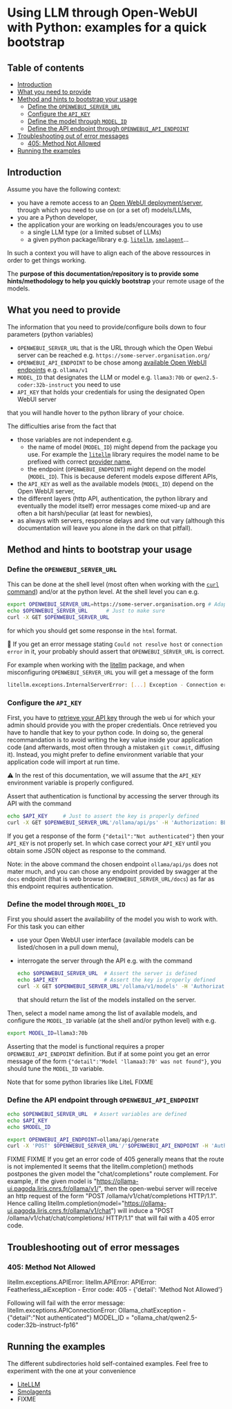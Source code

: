 # Using LLM through Open-WebUI with Python: examples for a quick bootstrap<!-- omit from toc -->

## Table of contents<!-- omit from toc -->

- [Introduction](#introduction)
- [What you need to provide](#what-you-need-to-provide)
- [Method and hints to bootstrap your usage](#method-and-hints-to-bootstrap-your-usage)
  - [Define the `OPENWEBUI_SERVER_URL`](#define-the-openwebui_server_url)
  - [Configure the `API_KEY`](#configure-the-api_key)
  - [Define the model through `MODEL_ID`](#define-the-model-through-model_id)
  - [Define the API endpoint through `OPENWEBUI_API_ENDPOINT`](#define-the-api-endpoint-through-openwebui_api_endpoint)
- [Troubleshooting out of error messages](#troubleshooting-out-of-error-messages)
  - [405: Method Not Allowed](#405-method-not-allowed)
- [Running the examples](#running-the-examples)

## Introduction

Assume you have the following context:

- you have a remote access to an [Open WebUI deployment/server](https://github.com/open-webui/open-webui), through which you need to use on (or a set of) models/LLMs,
- you are a Python developer,
- the application your are working on leads/encourages you to use
  - a single LLM type (or a limited subset of LLMs)
  - a given python package/library e.g. [`litellm`](https://docs.litellm.ai/), [`smolagent`](https://github.com/huggingface/smolagents)...

In such a context you will have to align each of the above ressources in order to get things working.

The **purpose of this documentation/repository is to provide some hints/methodology to help you quickly bootstrap** your remote usage of the models.

## What you need to provide

The information that you need to provide/configure boils down to four parameters (python variables)

- `OPENWEBUI_SERVER_URL` that is the URL through which the Open Webui server can be reached e.g. `https://some-server.organisation.org/`
- `OPENWEBUI_API_ENDPOINT` to be chose among [available Open WebUI endpoints](https://docs.openwebui.com/getting-started/api-endpoints/) e.g. `ollama/v1`
- `MODEL_ID` that designates the LLM or model e.g. `llama3:70b` or `qwen2.5-coder:32b-instruct` you need to use
- `API_KEY` that holds your credentials for using the designated Open WebUI server

that you will handle hover to the python library of your choice.

The difficulties arise from the fact that

- those variables are not independent e.g.
  - the name of model (`MODEL_ID`) might depend from the package you use. For example the [`litellm`](https://docs.litellm.ai/) library requires the model name to be prefixed with correct [provider name](https://docs.litellm.ai/docs/providers),
  - the endpoint (`OPENWEBUI_ENDPOINT`) might depend on the model (`MODEL_ID`). This is because deferent models expose different APIs,
- the `API_KEY` as well as the available models (`MODEL_ID`) depend on the Open WebUI server,
- the different layers (http API, authentication, the python library and eventually the model itself) error messages come mixed-up and are often a bit harsh/peculiar (at least for newbies),
- as always with servers, response delays and time out vary (although this documentation will leave you alone in the dark on that pitfall).

## Method and hints to bootstrap your usage

### Define the `OPENWEBUI_SERVER_URL`

This can be done at the shell level (most often when working with the [`curl` command](https://en.wikipedia.org/wiki/CURL)) and/or at the python level.
At the shell level you can e.g.

```bash
export OPENWEBUI_SERVER_URL=https://some-server.organisation.org # Adapt to your server
echo $OPENWEBUI_SERVER_URL      # Just to make sure
curl -X GET $OPENWEBUI_SERVER_URL
```

for which you should get some response in the `html` format.

:notebook: If you get an error message stating `Could not resolve host` or `connection error` in it, your probably should assert that `OPENWEBUI_SERVER_URL` is correct.

For example when working with the [litellm](./Litellm/) package, and when misconfiguring `OPENWEBUI_SERVER_URL` you will get a message of the form

```bash 
litellm.exceptions.InternalServerError: [...] Exception - Connection error
```

### Configure the `API_KEY`

First, you have to [retrieve your API key](https://docs.openwebui.com/getting-started/api-endpoints/#authentication) through the web ui for which your admin should provide you with the proper credentials. Once retrieved you have to handle that key to your python code. In doing so, the general recommandation is to avoid writing the key value inside your application code (and afterwards, most often through a mistaken `git commit`, diffusing it). Instead, you might prefer to define environment variable that your application code will import at run time.

:warning: In the rest of this documentation, we will assume that the `API_KEY` environment variable is properly configured.

Assert that authentication is functional by accessing the server through its API with the command

```bash
echo $API_KEY     # Just to assert the key is properly defined
curl -X GET $OPENWEBUI_SERVER_URL'/ollama/api/ps' -H 'Authorization: BEARER '$API_KEY
```

If you get a response of the form `{"detail":"Not authenticated"}` then your `API_KEY` is not properly set. In which case correct your `API_KEY` until you obtain some JSON object as response to the command.

Note: in the above command the chosen endpoint `ollama/api/ps` does not mater much, and you can chose any endpoint provided by swagger at the `docs` endpoint (that is web browse `$OPENWEBUI_SERVER_URL/docs`) as far as this endpoint requires authentication.

### Define the model through `MODEL_ID`

First you should assert the availability of the model you wish to work with.
For this task you can either

- use your Open WebUI user interface (available models can be listed/chosen in a pull down menu),
- interrogate the server through the API e.g. with the command

    ```bash
    echo $OPENWEBUI_SERVER_URL  # Assert the server is defined
    echo $API_KEY               # Assert the key is properly defined
    curl -X GET $OPENWEBUI_SERVER_URL'/ollama/v1/models' -H 'Authorization: BEARER '$API_KEY
    ```

    that should return the list of the models installed on the server.

Then, select a model name among the list of available models, and configure the `MODEL_ID` variable (at the shell and/or python level) with e.g.

```bash
export MODEL_ID=llama3:70b
```

Asserting that the model is functional requires a proper `OPENWEBUI_API_ENDPOINT` definition. But if at some point you get an error message of the form `{"detail":"Model 'llamaa3:70' was not found"}`, you should tune the `MODEL_ID` variable.

Note that for some python libraries like LiteL FIXME

### Define the API endpoint through `OPENWEBUI_API_ENDPOINT`

```bash
echo $OPENWEBUI_SERVER_URL  # Assert variables are defined
echo $API_KEY
echo $MODEL_ID

export OPENWEBUI_API_ENDPOINT=ollama/api/generate
curl -X 'POST' $OPENWEBUI_SERVER_URL'/'$OPENWEBUI_API_ENDPOINT -H 'Authorization: BEARER '$API_KEY -H 'Content-Type: application/json'  -d '{ "model": "'$MODEL_ID'", "prompt": "How are you today?"}'
```


FIXME FIXME
If you get  an error code of 405 generally means that the route is not implemented
  It seems that the litellm.completion() methods postpones the given model
   the "chat/completions" route complement. For example, if the given model
   is "https://ollama-ui.pagoda.liris.cnrs.fr/ollama/v1/", then the open-webui
   server will receive an http request of the form
       "POST /ollama/v1/chat/completions HTTP/1.1".
   Hence calling
     litellm.completion(model="https://ollama-ui.pagoda.liris.cnrs.fr/ollama/v1/chat")
   will induce a "POST /ollama/v1/chat/chat/completions/ HTTP/1.1" that will
   fail with a 405 error code.

## Troubleshooting out of error messages

### 405: Method Not Allowed

litellm.exceptions.APIError: litellm.APIError: APIError: Featherless_aiException - Error code: 405 - {'detail': 'Method Not Allowed'}


Following will fail with the error message:
  litellm.exceptions.APIConnectionError: Ollama_chatException - {"detail":"Not authenticated"}
MODEL_ID = "ollama_chat/qwen2.5-coder:32b-instruct-fp16"

## Running the examples

The different subdirectories hold self-contained examples. Feel free to experiment with the one at your convenience 

- [LiteLLM](./Litellm)
- [Smolagents](./Smolagents)
- FIXME